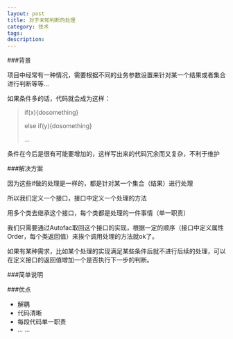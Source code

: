 ```yaml
---
layout: post
title: 对于未知判断的处理
category: 技术
tags: 
description: 
---
```


###背景

项目中经常有一种情况，需要根据不同的业务参数设置来针对某一个结果或者集合进行判断等等...

如果条件多的话，代码就会成为这样：

> if(x){dosomething}
> 
> else if(y){dosomething}
> 
> ...

条件在今后是很有可能要增加的，这样写出来的代码冗余而又复杂，不利于维护

###解决方案

因为这些if做的处理是一样的，都是针对某一个集合（结果）进行处理

所以我们定义一个接口，接口中定义一个处理的方法

用多个类去继承这个接口，每个类都是处理的一件事情（单一职责）

我们只需要通过Autofac取回这个接口的实现，根据一定的顺序（接口中定义属性Order，每个类返回值）来挨个调用处理的方法就ok了。

如果有某种需求，比如某个处理的实现满足某些条件后就不进行后续的处理，可以在定义接口的返回值增加一个是否执行下一步的判断。

###简单说明



###优点
* 解耦
* 代码清晰
* 每段代码单一职责
* ... ...
